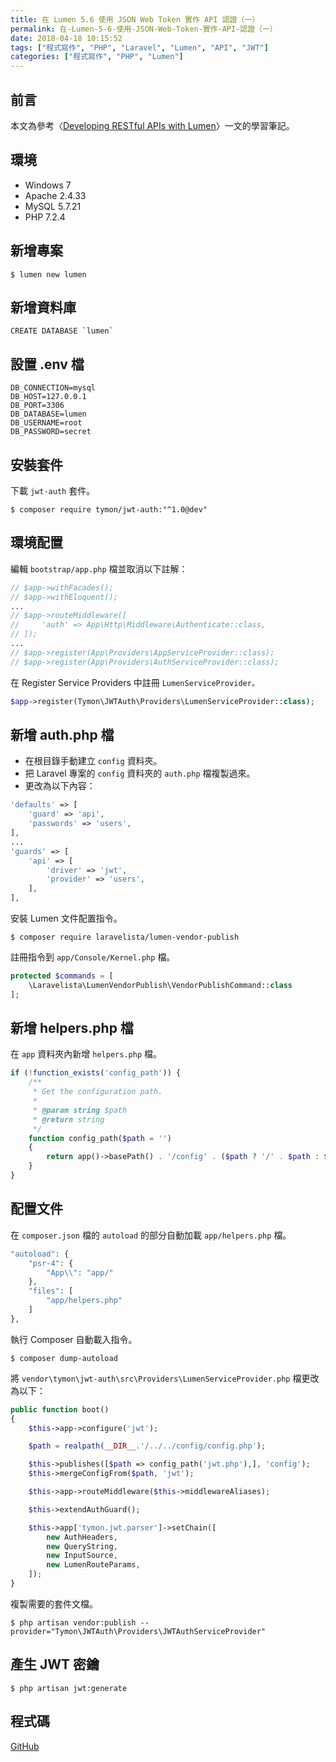 ```yaml
---
title: 在 Lumen 5.6 使用 JSON Web Token 實作 API 認證（一）
permalink: 在-Lumen-5-6-使用-JSON-Web-Token-實作-API-認證（一）
date: 2018-04-18 10:15:52
tags: ["程式寫作", "PHP", "Laravel", "Lumen", "API", "JWT"]
categories: ["程式寫作", "PHP", "Lumen"]
---
```


## 前言
本文為參考〈[Developing RESTful APIs with Lumen](https://auth0.com/blog/developing-restful-apis-with-lumen/)〉一文的學習筆記。

## 環境
- Windows 7
- Apache 2.4.33
- MySQL 5.7.21
- PHP 7.2.4

## 新增專案
```
$ lumen new lumen
```

## 新增資料庫
```
CREATE DATABASE `lumen`
```

## 設置 .env 檔
```
DB_CONNECTION=mysql
DB_HOST=127.0.0.1
DB_PORT=3306
DB_DATABASE=lumen
DB_USERNAME=root
DB_PASSWORD=secret
```

## 安裝套件
下載 `jwt-auth` 套件。
```
$ composer require tymon/jwt-auth:"^1.0@dev"
```

## 環境配置
編輯 `bootstrap/app.php` 檔並取消以下註解：
```PHP
// $app->withFacades();
// $app->withEloquent();
...
// $app->routeMiddleware([
//     'auth' => App\Http\Middleware\Authenticate::class,
// ]);
...
// $app->register(App\Providers\AppServiceProvider::class);
// $app->register(App\Providers\AuthServiceProvider::class);
```
在 Register Service Providers 中註冊 `LumenServiceProvider。`
```PHP
$app->register(Tymon\JWTAuth\Providers\LumenServiceProvider::class);
```
## 新增 auth.php 檔
- 在根目錄手動建立 `config` 資料夾。
- 把 Laravel 專案的 `config` 資料夾的 `auth.php` 檔複製過來。
- 更改為以下內容：

```PHP
'defaults' => [
    'guard' => 'api',
    'passwords' => 'users',
],
...
'guards' => [
    'api' => [
        'driver' => 'jwt',
        'provider' => 'users',
    ],
],
```
安裝 Lumen 文件配置指令。
```
$ composer require laravelista/lumen-vendor-publish
```
註冊指令到 `app/Console/Kernel.php` 檔。
```PHP
protected $commands = [
    \Laravelista\LumenVendorPublish\VendorPublishCommand::class
];
```
## 新增 helpers.php 檔
在 `app` 資料夾內新增 `helpers.php` 檔。
```PHP
if (!function_exists('config_path')) {
    /**
     * Get the configuration path.
     *
     * @param string $path
     * @return string
     */
    function config_path($path = '')
    {
        return app()->basePath() . '/config' . ($path ? '/' . $path : $path);
    }
}
```

## 配置文件
在 `composer.json` 檔的 `autoload` 的部分自動加載 `app/helpers.php` 檔。
```PHP
"autoload": {
    "psr-4": {
        "App\\": "app/"
    },
    "files": [
        "app/helpers.php"
    ]
},
```
執行 Composer 自動載入指令。
```
$ composer dump-autoload
```
將 `vendor\tymon\jwt-auth\src\Providers\LumenServiceProvider.php` 檔更改為以下：
```PHP
public function boot()
{
    $this->app->configure('jwt');

    $path = realpath(__DIR__.'/../../config/config.php');

    $this->publishes([$path => config_path('jwt.php'),], 'config');
    $this->mergeConfigFrom($path, 'jwt');

    $this->app->routeMiddleware($this->middlewareAliases);

    $this->extendAuthGuard();

    $this->app['tymon.jwt.parser']->setChain([
        new AuthHeaders,
        new QueryString,
        new InputSource,
        new LumenRouteParams,
    ]);
}
```
複製需要的套件文檔。
```
$ php artisan vendor:publish --provider="Tymon\JWTAuth\Providers\JWTAuthServiceProvider"
```
## 產生 JWT 密鑰
```
$ php artisan jwt:generate
```

## 程式碼
[GitHub](https://github.com/memochou1993/lumen-jwt)